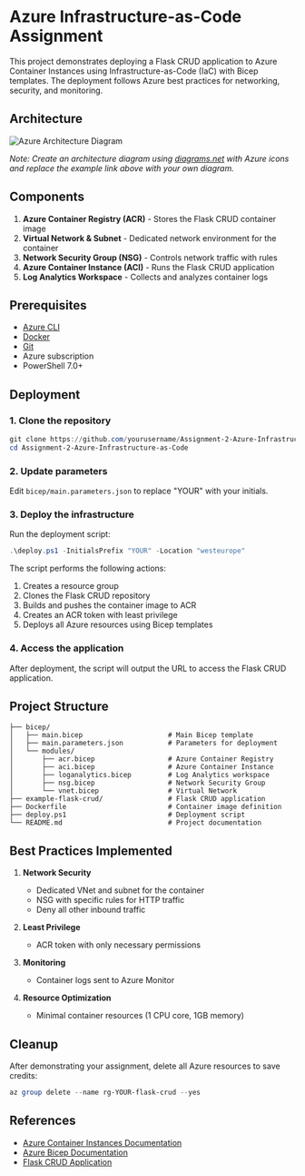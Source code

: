 # Azure Infrastructure-as-Code Assignment

This project demonstrates deploying a Flask CRUD application to Azure Container Instances using Infrastructure-as-Code (IaC) with Bicep templates. The deployment follows Azure best practices for networking, security, and monitoring.

## Architecture

![Azure Architecture Diagram](https://i.imgur.com/example.png)

*Note: Create an architecture diagram using [diagrams.net](https://app.diagrams.net/) with Azure icons and replace the example link above with your own diagram.*

## Components

1. **Azure Container Registry (ACR)** - Stores the Flask CRUD container image
2. **Virtual Network & Subnet** - Dedicated network environment for the container
3. **Network Security Group (NSG)** - Controls network traffic with rules
4. **Azure Container Instance (ACI)** - Runs the Flask CRUD application
5. **Log Analytics Workspace** - Collects and analyzes container logs

## Prerequisites

- [Azure CLI](https://docs.microsoft.com/en-us/cli/azure/install-azure-cli)
- [Docker](https://www.docker.com/get-started)
- [Git](https://git-scm.com/downloads)
- Azure subscription
- PowerShell 7.0+

## Deployment

### 1. Clone the repository

```powershell
git clone https://github.com/yourusername/Assignment-2-Azure-Infrastructure-as-Code.git
cd Assignment-2-Azure-Infrastructure-as-Code
```

### 2. Update parameters

Edit `bicep/main.parameters.json` to replace "YOUR" with your initials.

### 3. Deploy the infrastructure

Run the deployment script:

```powershell
.\deploy.ps1 -InitialsPrefix "YOUR" -Location "westeurope"
```

The script performs the following actions:
1. Creates a resource group
2. Clones the Flask CRUD repository
3. Builds and pushes the container image to ACR
4. Creates an ACR token with least privilege
5. Deploys all Azure resources using Bicep templates

### 4. Access the application

After deployment, the script will output the URL to access the Flask CRUD application.

## Project Structure

```
├── bicep/
│   ├── main.bicep                     # Main Bicep template
│   ├── main.parameters.json           # Parameters for deployment
│   └── modules/
│       ├── acr.bicep                  # Azure Container Registry
│       ├── aci.bicep                  # Azure Container Instance
│       ├── loganalytics.bicep         # Log Analytics workspace
│       ├── nsg.bicep                  # Network Security Group
│       └── vnet.bicep                 # Virtual Network
├── example-flask-crud/                # Flask CRUD application
├── Dockerfile                         # Container image definition
├── deploy.ps1                         # Deployment script
└── README.md                          # Project documentation
```

## Best Practices Implemented

1. **Network Security**
   - Dedicated VNet and subnet for the container
   - NSG with specific rules for HTTP traffic
   - Deny all other inbound traffic

2. **Least Privilege**
   - ACR token with only necessary permissions

3. **Monitoring**
   - Container logs sent to Azure Monitor

4. **Resource Optimization**
   - Minimal container resources (1 CPU core, 1GB memory)

## Cleanup

After demonstrating your assignment, delete all Azure resources to save credits:

```powershell
az group delete --name rg-YOUR-flask-crud --yes
```

## References

- [Azure Container Instances Documentation](https://docs.microsoft.com/en-us/azure/container-instances/)
- [Azure Bicep Documentation](https://docs.microsoft.com/en-us/azure/azure-resource-manager/bicep/)
- [Flask CRUD Application](https://github.com/gurkanakdeniz/example-flask-crud) 